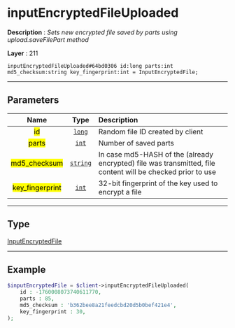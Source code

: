 # inputEncryptedFileUploaded

**Description** : *Sets new encrypted file saved by parts using upload\.saveFilePart method*

**Layer** : 211

```tl
inputEncryptedFileUploaded#64bd0306 id:long parts:int md5_checksum:string key_fingerprint:int = InputEncryptedFile;
```

---

## Parameters

| Name | Type | Description |
| :---: | :---: | :--- |
| <mark>id</mark> | [`long`](type/long) | Random file ID created by client |
| <mark>parts</mark> | [`int`](type/int) | Number of saved parts |
| <mark>md5_checksum</mark> | [`string`](type/string) | In case md5-HASH of the (already encrypted) file was transmitted, file content will be checked prior to use |
| <mark>key_fingerprint</mark> | [`int`](type/int) | 32-bit fingerprint of the key used to encrypt a file |

---

## Type

[InputEncryptedFile](type/InputEncryptedFile)

---

## Example

```php
$inputEncryptedFile = $client->inputEncryptedFileUploaded(
	id : -1760008073740611770,
	parts : 85,
	md5_checksum : 'b362bee8a21feedcbd20d5b0bef421e4',
	key_fingerprint : 30,
);
```